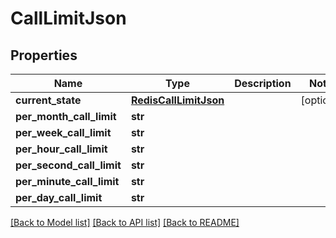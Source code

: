 # CallLimitJson

## Properties
Name | Type | Description | Notes
------------ | ------------- | ------------- | -------------
**current_state** | [**RedisCallLimitJson**](RedisCallLimitJson.md) |  | [optional] 
**per_month_call_limit** | **str** |  | 
**per_week_call_limit** | **str** |  | 
**per_hour_call_limit** | **str** |  | 
**per_second_call_limit** | **str** |  | 
**per_minute_call_limit** | **str** |  | 
**per_day_call_limit** | **str** |  | 

[[Back to Model list]](../README.md#documentation-for-models) [[Back to API list]](../README.md#documentation-for-api-endpoints) [[Back to README]](../README.md)


